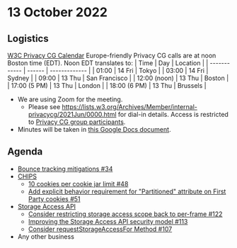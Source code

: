 # 13 October 2022
## Logistics
[W3C Privacy CG Calendar](https://www.w3.org/groups/cg/privacycg/calendar)
Europe-friendly Privacy CG calls are at noon Boston time (EDT). Noon EDT translates to:
| Time         | Day    | Location      |
| ------------ | ------ | ------------- |
| 01:00        | 14 Fri | Tokyo         |
| 03:00        | 14 Fri | Sydney        |
| 09:00        | 13 Thu | San Francisco |
| 12:00 (noon) | 13 Thu | Boston        |
| 17:00 (5 PM) | 13 Thu | London        |
| 18:00 (6 PM) | 13 Thu | Brussels      |
* We are using Zoom for the meeting.
    * Please see https://lists.w3.org/Archives/Member/internal-privacycg/2021Jun/0000.html for dial-in details. Access is restricted to [Privacy CG group participants](https://www.w3.org/community/privacycg/participants).
* Minutes will be taken in [this Google Docs document](https://docs.google.com/document/d/1DZEhS1UHJ1PKxt5ZwKmn5LZ4bo10UFyNXeLp2dUuzRM/edit#).

## Agenda
* [Bounce tracking mitigations #34](https://github.com/privacycg/proposals/issues/34)
* [CHIPS](https://github.com/privacycg/CHIPS)
  * [10 cookies per cookie jar limit #48](https://github.com/privacycg/CHIPS/issues/48)
  * [Add explicit behavior requirement for "Partitioned" attribute on First Party cookies #51](https://github.com/privacycg/CHIPS/issues/51)
* [Storage Access API](https://github.com/privacycg/storage-access)
  * [Consider restricting storage access scope back to per-frame #122](https://github.com/privacycg/storage-access/issues/122)
  * [Improving the Storage Access API security model #113](https://github.com/privacycg/storage-access/issues/113)
  * [Consider requestStorageAccessFor Method #107](https://github.com/privacycg/storage-access/issues/107)
* Any other business
